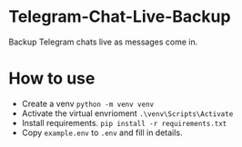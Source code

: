 # Telegram-Chat-Live-Backup

Backup Telegram chats live as messages come in.

# How to use

- Create a venv
  `python -m venv venv`
- Activate the virtual envrioment
  `.\venv\Scripts\Activate`
- Install requirements.
  `pip install -r requirements.txt`
- Copy `example.env` to `.env` and fill in details.
